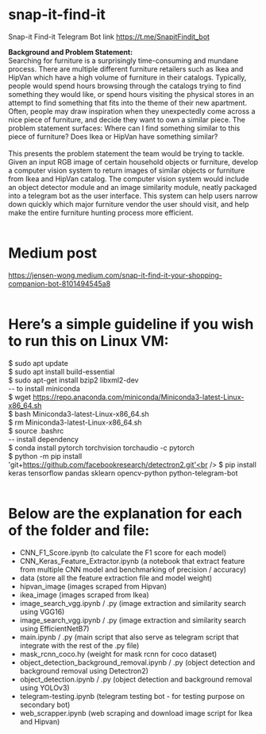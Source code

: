 # snap-it-find-it
Snap-it Find-it Telegram Bot link
https://t.me/SnapitFindit_bot

**Background and Problem Statement:**<br />
Searching for furniture is a surprisingly time-consuming and mundane process. There are multiple different furniture retailers such as Ikea and HipVan which have a high volume of furniture in their catalogs. Typically, people would spend hours browsing through the catalogs trying to find something they would like, or spend hours visiting the physical stores in an attempt to find something that fits into the theme of their new apartment. Often, people may draw inspiration when they unexpectedly come across a nice piece of furniture, and decide they want to own a similar piece. The problem statement surfaces: Where can I find something similar to this piece of furniture? Does Ikea or HipVan have something similar?<br />
<br />
This presents the problem statement the team would be trying to tackle. Given an input RGB image of certain household objects or furniture, develop a computer vision system to return images of similar objects or furniture from Ikea and HipVan catalog. The computer vision system would include an object detector module and an image similarity module, neatly packaged into a telegram bot as the user interface. This system can help users narrow down quickly which major furniture vendor the user should visit, and help make the entire furniture hunting process more efficient.<br />
<br />

# Medium post
https://jensen-wong.medium.com/snap-it-find-it-your-shopping-companion-bot-8101494545a8<br />
<br />

# Here’s a simple guideline if you wish to run this on Linux VM:
$ sudo apt update<br />
$ sudo apt install build-essential<br />
$ sudo apt-get install bzip2 libxml2-dev<br />
-- to install miniconda<br />
$ wget https://repo.anaconda.com/miniconda/Miniconda3-latest-Linux-x86_64.sh<br />
$ bash Miniconda3-latest-Linux-x86_64.sh<br />
$ rm Miniconda3-latest-Linux-x86_64.sh<br />
$ source .bashrc<br />
-- install dependency<br />
$ conda install pytorch torchvision torchaudio -c pytorch<br />
$ python -m pip install 'git+https://github.com/facebookresearch/detectron2.git'<br />
$ pip install keras tensorflow pandas sklearn opencv-python python-telegram-bot<br />
<br />

# Below are the explanation for each of the folder and file:
- CNN_F1_Score.ipynb (to calculate the F1 score for each model)
- CNN_Keras_Feature_Extractor.ipynb (a notebook that extract feature from multiple CNN model and benchmarking of precision / accuracy)
- data (store all the feature extraction file and model weight)
- hipvan_image (images scraped from Hipvan)
- ikea_image (images scraped from Ikea)
- image_search_vgg.ipynb / .py (image extraction and similarity search using VGG16)
- image_search_vgg.ipynb / .py (image extraction and similarity search using EfficientNetB7)
- main.ipynb / .py (main script that also serve as telegram script that integrate with the rest of the .py file)
- mask_rcnn_coco.hy (weight for mask rcnn for coco dataset)
- object_detection_background_removal.ipynb / .py (object detection and background removal using Detectron2)
- object_detection.ipynb / .py (object detection and background removal using YOLOv3)
- telegram-testing.ipynb (telegram testing bot - for testing purpose on secondary bot)
- web_scrapper.ipynb (web scraping and download image script for Ikea and Hipvan)


